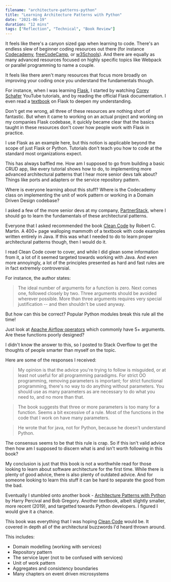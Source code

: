 ```yaml
---
filename: "architecture-patterns-python"
title: "Learning Architecture Patterns with Python"
date: "2021-06-19"
duration: "12 mins"
tags: ["Reflection", "Technical", "Book Review"]
---
```


It feels like there's a canyon sized gap when learning to code. There's an endless slew of beginner coding resources out there (for instance [Codecademy](https://www.codecademy.com/), [freeCodeCamp](https://www.freecodecamp.org/), or [w3Schools](https://www.w3schools.com/)). And there are equally as many advanced resources focused on highly specific topics like Webpack or parallel programming to name a couple.

It feels like there aren't many resources that focus more broadly on improving your coding once you understand the fundamentals though.

For instance, when I was learning [Flask](https://flask.palletsprojects.com/en/2.0.x/), I started by watching [Corey Schafer](https://www.youtube.com/c/Coreyms/featured) YouTube tutorials, and by reading the official Flask documentation. I even read a [textbook](https://flaskbook.com/) on Flask to deepen my understanding.

Don't get me wrong, all three of these resources are nothing short of fantastic. But when it came to working on an actual project and working on my companies Flask codebase, it quickly became clear that the basics taught in these resources don't cover how people work with Flask in practice.

I use Flask as an example here, but this notion is applicable beyond the scope of just Flask or Python. Tutorials don't teach you how to code at the standard  most organizations expect.

This has always baffled me. How am I supposed to go from building a basic CRUD app, like every tutorial shows how to do, to implementing more advanced architectural patterns that I hear more senior devs talk about? Things like ports and adapters or the service repository pattern.

Where is everyone learning about this stuff? Where is the Codecademy class on implementing the unit of work pattern or working in a Domain Driven Design codebase?

I asked a few of the more senior devs at my company, [PartnerStack](https://www.partnerstack.com/), where I should go to learn the fundamentals of these architectural patterns.

Everyone that I asked recommended the book [Clean Code](https://www.oreilly.com/library/view/clean-code-a/9780136083238/) by Robert C. Martin. A 400+ page walloping mammoth of a textbook with code examples written entirely in Java. If this was what I needed to do to learn proper architectural patterns though, then I would do it.

I read Clean Code cover to cover, and while I did glean some information from it, a lot of it seemed targeted towards working with Java. And even more annoyingly, a lot of the principles presented as hard and fast rules are in fact extremely controversial.

For instance, the author states:

> The ideal number of arguments for a function is zero. Next comes one, followed closely by two. Three arguments should be avoided wherever possible. More than three arguments requires very special justification -- and then shouldn't be used anyway.

But how can this be correct? Popular Python modules break this rule all the time!

Just look at [Apache Airflow operators](https://airflow.apache.org/docs/apache-airflow/stable/howto/operator/python.html) which commonly have 5+ arguments. Are these functions poorly designed?

I didn't know the answer to this, so I posted to Stack Overflow to get the thoughts of people smarter than myself on the topic.

Here are some of the responses I received:

> My opinion is that the advice you're trying to follow is misguided, or at least not useful for all programming paradigms. For strict OO programming, removing parameters is important; for strict functional programming, there's no way to do anything without parameters. You should use as many parameters as are necessary to do what you need to, and no more than that.

> The book suggests that three or more parameters is too many for a function. Seems a bit excessive of a rule. Most of the functions in the code that I work on have many parameters.

> He wrote that for java, not for Python, because he doesn't understand Python.

The consensus seems to be that this rule is crap. So if this isn't valid advice then how am I supposed to discern what is and isn't worth following in this book?

My conclusion is just that this book is not a worthwhile read for those looking to learn about software architecture for the first time. While there is plenty of good advice, there is also plenty of outdated advice. And for someone looking to learn this stuff it can be hard to separate the good from the bad.

Eventually I stumbled onto another book - [Architecture Patterns with Python](https://www.oreilly.com/library/view/architecture-patterns-with/9781492052197/) by Harry Percival and Bob Gregory. Another textbook, albeit slightly smaller, more recent (2019), and targetted towards Python developers. I figured I would give it a chance.

This book was everything that I was hoping <u>Clean Code</u> would be. It covered in depth all of the architectural buzzwords I'd heard thrown around.

This includes:

- Domain modelling (working with services)
- Repository pattern
- The service layer (not to be confused with services)
- Unit of work pattern
- Aggregates and consistency boundaries
- Many chapters on event driven microsystems